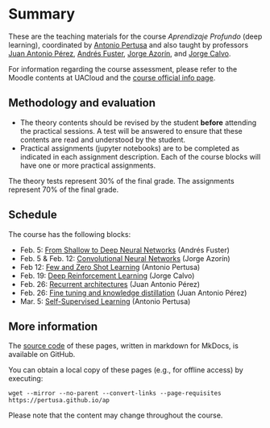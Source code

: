 # Summary

These are the teaching materials for the course _Aprendizaje Profundo_ (deep learning), coordinated by [Antonio Pertusa](https://www.dlsi.ua.es/~pertusa) and also taught by professors [Juan Antonio Pérez](https://cvnet.cpd.ua.es/curriculum-breve/es/perez-ortiz-juan-antonio/15404), [Andrés Fuster](https://cvnet.cpd.ua.es/curriculum-breve/es/fuster-guillo-andres/10095), [Jorge Azorín](https://cvnet.cpd.ua.es/curriculum-breve/es/azorin-lopez-jorge/9826), and [Jorge Calvo](https://www.dlsi.ua.es/~jcalvo/).

For information regarding the course assessment, please refer to the Moodle contents at UACloud and the [course official info page](https://cvnet.cpd.ua.es/Guia-Docente/GuiaDocente/Index?wcodest=D114&wcodasi=43509&wlengua=es&scaca=2024-25). 

## Methodology and evaluation


- The theory contents should be revised by the student **before** attending the practical sessions. A test will be answered to ensure that these contents are read and understood by the student. 
- Practical assignments (jupyter notebooks) are to be completed as indicated in each assignment description. Each of the course blocks will have one or more practical assignments. 

The theory tests represent 30% of the final grade.  The assignments represent 70% of the final grade.
<!--
- Attendance in practical sessions is mandatory. Roll call will be taken in each in-person session. A maximum of 1 unexcused absence is allowed. If a student accumulates more unexcused absences than the allowed limit, they will not be able to pass the practical component of the course in the C2 examination. However, they will have the opportunity to pass it in the C4.
-->

## Schedule

The course has the following blocks:

* Feb. 5: [From Shallow to Deep Neural Networks](dnn.md) (Andrés Fuster)
* Feb. 5 & Feb. 12: [Convolutional Neural Networks](cnn.md) (Jorge Azorín)
* Feb 12: [Few and Zero Shot Learning](fsl.md) (Antonio Pertusa)
* Feb. 19: [Deep Reinforcement Learning](drl.md) (Jorge Calvo)
* Feb. 26: [Recurrent architectures](recurrent.md) (Juan Antonio Pérez)
* Feb. 26: [Fine tuning and knowledge distillation](ftkd.md) (Juan Antonio Pérez)
* Mar. 5: [Self-Supervised Learning](ssl.md) (Antonio Pertusa)


## More information

The [source code][source] of these pages, written in markdown for MkDocs, is available on GitHub.

[source]: https://github.com/pertusa/ap

You can obtain a local copy of these pages (e.g., for offline access) by executing:

    wget --mirror --no-parent --convert-links --page-requisites https://pertusa.github.io/ap

Please note that the content may change throughout the course.
